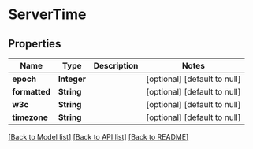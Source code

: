 # ServerTime
## Properties

| Name | Type | Description | Notes |
|------------ | ------------- | ------------- | -------------|
| **epoch** | **Integer** |  | [optional] [default to null] |
| **formatted** | **String** |  | [optional] [default to null] |
| **w3c** | **String** |  | [optional] [default to null] |
| **timezone** | **String** |  | [optional] [default to null] |

[[Back to Model list]](../README.md#documentation-for-models) [[Back to API list]](../README.md#documentation-for-api-endpoints) [[Back to README]](../README.md)

